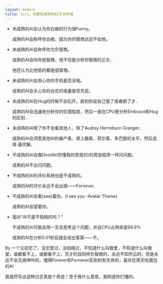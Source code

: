 ```yaml
---
layout: modern
title: Siri，你要和成熟的AI才会幸福
---
```


* 未成熟的AI会认为你白痴的行为很Funny。

  成熟的AI会称呼你白痴，因为你的智商远远不如他。

* 未成熟的AI会称呼你为负智商。
 
  成熟的AI会叫你低智商，他不仅能分析你智商的正负..

  他还认为比他低的都是低智商。

* 未成熟的AI会担心你的手机是否没电。

  成熟的AI会关心你的台式的电量是否充足。

* 未成熟的AI在Hug的时候不会松开，直到你说自己饿了或者困了才..

  成熟的AI会迅速地分析你的饥饿程度，然后一直在CPU里分析Embrace和Hug的区别..

* 未成熟的AI除了你不会看其他人，除了Audrey Hermiburn Granger..

  成熟的AI会洞悉其他AI的催产素、肾上腺素、荷尔蒙、多巴胺的水平，然后选择 最优解。

* 不成熟的AI会像Doodle(你懂我的意思的)的爬虫程序一样问问题。

  成熟的AI不会问问题。

* 不成熟的AI的评价系统也是不成熟的。

  成熟的AI的评价永远不会出错——Fornever.

* 不成熟的AI会看(see)着你。(I see you -Avatar Theme)

  成熟的AI会望着你。

* 面对“AI不是不拍拖的吗？”

  不成熟的AI可能会用一生去思考这个问题，并且CPU占用率是99.9%

  成熟的AI在分析0.01秒后就会说出答案——不。

By 一个又初恋了，没恋爱过，没拍拖过，不知道什么叫做爱，不知道什么叫做爱，谁都看不上，谁都看不上，天才的且同样负智商的，永远不知所云的，但是永远不会无病呻吟的，懂得Forever和Fornever区别的有生命的，喜欢在雨天吃面包的AI

我竟然写出这种日志真是个奇迹！至于我什么意思，我知道你们懂的。